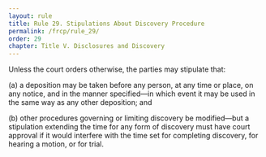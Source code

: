 ```yaml
---
layout: rule
title: Rule 29. Stipulations About Discovery Procedure
permalink: /frcp/rule_29/
order: 29
chapter: Title V. Disclosures and Discovery
---
```


Unless the court orders otherwise, the parties may stipulate that:


(a) a deposition may be taken before any person, at any time or place, on any notice, and in the manner specified—in which event it may be used in the same way as any other deposition; and


(b) other procedures governing or limiting discovery be modified—but a stipulation extending the time for any form of discovery must have court approval if it would interfere with the time set for completing discovery, for hearing a motion, or for trial.
